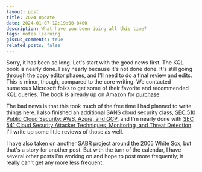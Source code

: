 ```yaml
---
layout: post
title: 2024 Update
date: 2024-01-07 12:19:00-0400
description: What have you been doing all this time?
tags: notes learning
giscus_comments: true
related_posts: false
---
```


Sorry, it has been so long. Let's start with the good news first. The KQL book is nearly done. I say nearly because it's not done done. It's still going through the copy editor phases, and I'll need to do a final review and edits. This is minor, though, compared to the core writing. We contacted numerous Microsoft folks to get some of their favorite and recommended KQL queries. The book is already up on Amazon for [purchase](https://a.co/d/cHevMAX).

The bad news is that this took much of the free time I had planned to write things here. I also finished an additional SANS cloud security class, [SEC 510 Public Cloud Security: AWS, Azure, and GCP](https://www.sans.org/cyber-security-courses/public-cloud-security-aws-azure-gcp/), and I'm nearly done with [SEC 541 Cloud Security Attacker Techniques, Monitoring, and Threat Detection](https://www.sans.org/cyber-security-courses/cloud-security-attacker-techniques-monitoring-threat-detection/). I'll write up some little reviews of those as well.

I have also taken on another [SABR](https://sabr.org/) project around the 2005 White Sox, but that's a story for another post. But with the turn of the calendar, I have several other posts I'm working on and hope to post more frequently; it really can't get any more less frequent.
